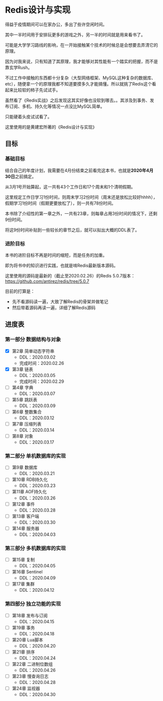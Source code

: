 # Redis设计与实现

得益于疫情期间可以在家办公，多出了些许空闲时间。

其中一半时间用于安排玩更多的游戏之外，另一半的时间就是用来看书了。

可能是大学学习路线的影响，在一开始接触某个技术的时候总是会想要去弄清它的原理。

因为对我来说，只有知道了其原理，我才能够对其性能有一个踏实的把握，而不是靠玄学Rush。

不过工作中接触的东西都十分复杂（大型网络框架、MySQL这种复杂的数据库、etc），随便拿一个的原理我都不知道要摸多久才能搞懂。所以就挑了Redis这个看起来比较软的柿子先试试手。

虽然看了《Redis实战》之后发现这其实好像也没软到哪去。。其涉及到事务、发布订阅、多机、持久化等情况一点没比MySQL简单。

只能硬着头皮试试看了。

这里使用的是黄建宏所著的《Redis设计与实现》

## 目标

### 基础目标

结合自己的年度计划，我需要在4月份结束之前看完这本书，也就是**2020年4月30日**之前搞定。

从3月1号开始算起，这一共有43个工作日和17个周末和1个清明假期。

这里规定工作日学习1份时间，则周末学习2份时间（周末还是放松比较好hhhh），假期学习1份时间（假期更要放松了），则一共有78份时间。

本书除了介绍性的第一章之外，一共有23章，则每章占用3份时间的情况下，还剩9份时间。

将这9份时间补贴到一些较长的章节之后，就可以拟出大概的DDL表了。

### 进阶目标

本书的进阶目标不再是时间的缩短，而是任务的加重。

即为将书中的知识进行实践，也就是啃Redis最新版本源码。

这里使用的源码是最新的（截止至2020.02.26）的Redis 5.0.7版本：https://github.com/antirez/redis/tree/5.0.7

目前的打算是：

+ 先不看源码读一遍，大致了解Redis的骨架并做笔记
+ 然后带着源码再读一遍，详细了解Redis源码

## 进度表

### 第一部分 数据结构与对象

+ [x] 第2章 简单动态字符串
  + DDL：2020.03.02
  + 完成时间：2020.02.26
+ [x] 第3章 链表
  + DDL：2020.03.05
  + 完成时间：2020.02.29
+ [ ] 第4章 字典
  + DDL：2020.03.07
+ [ ] 第5章 跳跃表
  + DDL：2020.03.09
+ [ ] 第6章 整数集合
  + DDL：2020.03.12
+ [ ] 第7章 压缩列表
  + DDL：2020.03.14
+ [ ] 第8章 对象
  + DDL：2020.03.17

### 第二部分 单机数据库的实现

+ [ ] 第9章 数据库
  + DDL：2020.03.21
+ [ ] 第10章 RDB持久化
  + DDL：2020.03.23
+ [ ] 第11章 AOF持久化
  + DDL：2020.03.26
+ [ ] 第12章 事件
  + DDL：2020.03.28
+ [ ] 第13章 客户端
  + DDL：2020.03.30
+ [ ] 第14章 服务器
  + DDL：2020.04.03

### 第三部分 多机数据库的实现

+ [ ] 第15章 复制
  + DDL：2020.04.05
+ [ ] 第16章 Sentinel
  + DDL：2020.04.09
+ [ ] 第17章 集群
  + DDL：2020.04.12

### 第四部分 独立功能的实现

+ [ ] 第18章 发布与订阅
  + DDL：2020.04.15
+ [ ] 第19章 事务
  + DDL：2020.04.18
+ [ ] 第20章 Lua脚本
  + DDL：2020.04.20
+ [ ] 第21章 排序
  + DDL：2020.04.24
+ [ ] 第22章 二进制位数组
  + DDL：2020.04.26
+ [ ] 第23章 慢查询日志
  + DDL：2020.04.28
+ [ ] 第24章 监视器
  + DDL：2020.04.30